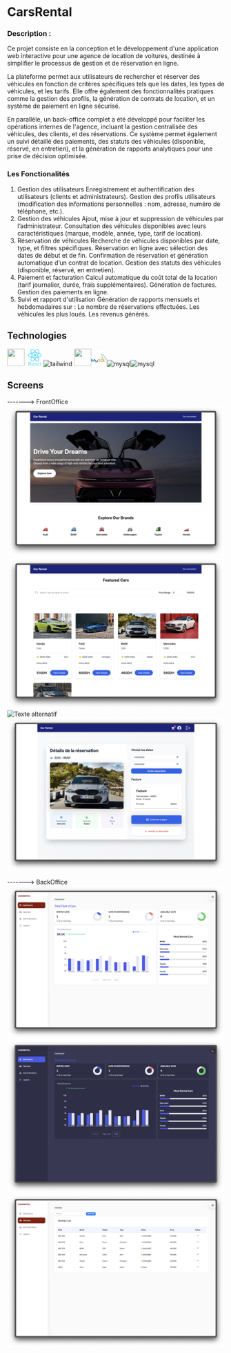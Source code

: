 # CarsRental

###     Description : 
Ce projet consiste en la conception et le développement d'une application web interactive pour une agence de location de voitures, destinée à simplifier le processus de gestion et de réservation en ligne.

La plateforme permet aux utilisateurs de rechercher et réserver des véhicules en fonction de critères spécifiques tels que les dates, les types de véhicules, et les tarifs. Elle offre également des fonctionnalités pratiques comme la gestion des profils, la génération de contrats de location, et un système de paiement en ligne sécurisé.

En parallèle, un back-office complet a été développé pour faciliter les opérations internes de l'agence, incluant la gestion centralisée des véhicules, des clients, et des réservations. Ce système permet également un suivi détaillé des paiements, des statuts des véhicules (disponible, réservé, en entretien), et la génération de rapports analytiques pour une prise de décision optimisée.


### Les Fonctionalités 
1.  Gestion des utilisateurs Enregistrement et authentification des utilisateurs (clients et administrateurs). Gestion des profils utilisateurs (modification des informations personnelles : nom, adresse, numéro de téléphone, etc.).
3.  Gestion des véhicules Ajout, mise à jour et suppression de véhicules par l’administrateur. Consultation des véhicules disponibles avec leurs caractéristiques (marque, modèle, année, type, tarif de location).
4.  Réservation de véhicules Recherche de véhicules disponibles par date, type, et filtres spécifiques. Réservation en ligne avec sélection des dates de début et de fin. Confirmation de réservation et génération automatique d’un contrat de location. Gestion des statuts des véhicules (disponible, réservé, en entretien).
5.  Paiement et facturation Calcul automatique du coût total de la location (tarif journalier, durée, frais supplémentaires). Génération de factures. Gestion des paiements en ligne.
6.  Suivi et rapport d'utilisation Génération de rapports mensuels et hebdomadaires sur : Le nombre de réservations effectuées. Les véhicules les plus loués. Les revenus générés.



## Technologies


<img src="https://www.hartmannsoftware.com/images/UML-logo.png" width="40" height="40" /> <img src="https://raw.githubusercontent.com/devicons/devicon/master/icons/react/react-original-wordmark.svg" alt="react" width="40" height="40"/><img src="https://www.vectorlogo.zone/logos/tailwindcss/tailwindcss-icon.svg" alt="tailwind" width="40" height="40"/> <img src="https://th.bing.com/th/id/R.7ae3e0f6900bc1220b2863247ba56963?rik=MHOyq7pC6N8Z1Q&pid=ImgRaw&r=0" width="40" height="40" /><img src="https://raw.githubusercontent.com/devicons/devicon/master/icons/mysql/mysql-original-wordmark.svg" alt="mysql" width="36" height="36"/><img src="https://logohistory.net/wp-content/uploads/2023/08/PayPal-Emblem.png" alt="mysql" width="45" height="36"/><img src="https://cdn.freelogovectors.net/wp-content/uploads/2020/12/postman-logo.png" alt="mysql" width="36" height="36"/>
 


## Screens
------->  FrontOffice
![Texte alternatif](screens/sc1.png)
![Texte alternatif](screens/sc2.png)
![Texte alternatif](screens/sc3.png)
![Texte alternatif](screens/sc4.png)

------->  BackOffice
![Texte alternatif](screens/sc5.png)
![Texte alternatif](screens/sc6.png)
![Texte alternatif](screens/sc7.png)




